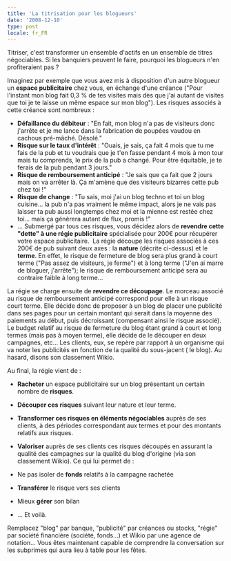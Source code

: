 ```yaml
---
title: 'La titrisation pour les blogueurs'
date: '2008-12-10'
type: post
locale: fr_FR
---
```


Titriser, c'est transformer un ensemble d'actifs en un ensemble de titres négociables. Si les banquiers peuvent le faire, pourquoi les blogueurs n'en profiteraient pas ?

Imaginez par exemple que vous avez mis à disposition d'un autre blogueur un **espace publicitaire** chez vous, en échange d'une créance ("Pour l'instant mon blog fait 0,3 % de tes visites mais dès que j'ai autant de visites que toi je te laisse un même espace sur mon blog"). Les risques associés à cette créance sont nombreux :

* **Défaillance du débiteur** : "En fait, mon blog n'a pas de visiteurs donc j'arrête et je me lance dans la fabrication de poupées vaudou en cachous pré-mâché. Désolé."
* **Risque sur le taux d'intérêt** : "Ouais, je sais, ça fait 4 mois que tu me fais de la pub et tu voudrais que je t'en fasse pendant 4 mois à mon tour mais tu comprends, le prix de la pub a changé. Pour être équitable, je te ferais de la pub pendant 3 jours."
* **Risque de remboursement anticipé** : "Je sais que ça fait que 2 jours mais on va arrêter là. Ça m'amène que des visiteurs bizarres cette pub chez toi !"
* **Risque de change** : "Tu sais, moi j'ai un blog techno et toi un blog cuisine… la pub n'a pas vraiment le même impact, alors je ne vais pas laisser ta pub aussi longtemps chez moi et la mienne est restée chez toi… mais ça génèrera autant de flux, promis !"
* …
  Submergé par tous ces risques, vous décidez alors de **revendre cette "dette" à une régie publicitaire** spécialisée pour 200€ pour récupérer votre espace publicitaire.  La régie découpe les risques associés à ces 200€ de pub suivant deux axes : la **nature** (décrite ci-dessus) et le **terme**. En effet, le risque de fermeture de blog sera plus grand à court terme ("Pas assez de visiteurs, je ferme") et à long terme ("J'en ai marre de bloguer, j'arrête"); le risque de remboursement anticipé sera au contraire faible à long terme…

La régie se charge ensuite de **revendre ce découpage**. Le morceau associé au risque de remboursement anticipé correspond pour elle à un risque court terme. Elle décide donc de proposer à un blog de placer une publicité dans ses pages pour un certain montant qui serait dans la moyenne des paiements au début, puis décroissant (compensant ainsi le risque associé). Le budget relatif au risque de fermeture du blog étant grand à court et long termes (mais pas à moyen terme), elle décide de le découper en deux campagnes, etc… Les clients, eux, se repère par rapport à un organisme qui va noter les publicités en fonction de la qualité du sous-jacent ( le blog). Au hasard, disons son classement Wikio.

Au final, la régie vient de :

* **Racheter** un espace publicitaire sur un blog présentant un certain nombre de **risques**.
* **Découper ces risques** suivant leur nature et leur terme.
* **Transformer ces risques en éléments négociables** auprès de ses clients, à des périodes correspondant aux termes et pour des montants relatifs aux risques.
* **Valoriser** auprès de ses clients ces risques découpés en assurant la qualité des campagnes sur la qualité du blog d'origine (via son classement Wikio).
  Ce qui lui permet de :

* Ne pas isoler de **fonds** relatifs à la campagne rachetée
* **Transférer** le risque vers ses clients
* Mieux **gérer** son bilan
* …
  Et voilà.

Remplacez "blog" par banque, "publicité" par créances ou stocks, "régie" par société financière (société, fonds…) et Wikio par une agence de notation… Vous êtes maintenant capable de comprendre la conversation sur les subprimes qui aura lieu à table pour les fêtes.
